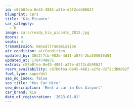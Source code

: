 ```yaml
---
id: c87b0fea-0e45-4881-a2fe-d2f2cdb9862f
blueprint: cars
title: 'Kia Picanto'
car_category:
  - b
image: cars/ready_kia_picanto_2015.jpg
doors: 4
seats: 4
transmission: manualTransmission
air_condition: airCondition
updated_by: 38d2f7cb-982d-4d11-a874-2ba105610d54
updated_at: 1704748871
extras: c87b0fea-0e45-4881-a2fe-d2f2cdb9862f
resrv_availability: c87b0fea-0e45-4881-a2fe-d2f2cdb9862f
fuel_type: superUnl
seo_no_index: false
seo_title: 'Kos Car Hire'
seo_description: 'Rent a car in Kos Airport'
car_brand: kia
date_of_registration: '2023-01-01'
---
```

